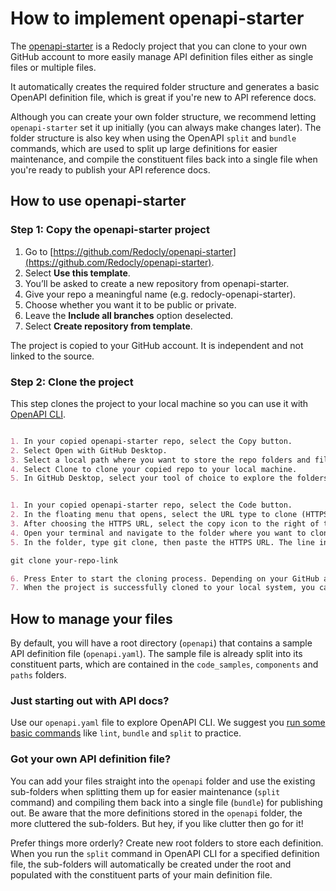 # How to implement openapi-starter

The [openapi-starter](https://github.com/Redocly/openapi-starter) is a Redocly project that you can clone to your own GitHub account to more easily manage API definition files either as single files or multiple files.

It automatically creates the required folder structure and generates a basic OpenAPI definition file, which is great if you're new to API reference docs.

Although you can create your own folder structure, we recommend letting `openapi-starter` set it up initially (you can always make changes later). The folder structure is also key when using the OpenAPI `split` and `bundle` commands, which are used to split up large definitions for easier maintenance, and compile the constituent files back into a single file when you're ready to publish your API reference docs.

## How to use openapi-starter

### Step 1: Copy the openapi-starter project

1. Go to [https://github.com/Redocly/openapi-starter](https://github.com/Redocly/openapi-starter).
2. Select **Use this template**.
3. You’ll be asked to create a new repository from openapi-starter.
4. Give your repo a meaningful name (e.g. redocly-openapi-starter).
5. Choose whether you want it to be public or private.
6. Leave the **Include all branches** option deselected.
7. Select **Create repository from template**.

The project is copied to your GitHub account. It is independent and not linked to the source.

### Step 2: Clone the project

This step clones the project to your local machine so you can use it with [OpenAPI CLI](.docs/quickstart.md).

```md Use GitHub Desktop 

1. In your copied openapi-starter repo, select the Copy button.
2. Select Open with GitHub Desktop.
3. Select a local path where you want to store the repo folders and files.
4. Select Clone to clone your copied repo to your local machine.
5. In GitHub Desktop, select your tool of choice to explore the folders and files (e.g. File Explorer or Visual Studio Code).
```

```md Use the CLI

1. In your copied openapi-starter repo, select the Code button.
2. In the floating menu that opens, select the URL type to clone (HTTPS, SSH, GitHub CLI). In this example, we're selecting HTTPS. To understand the difference between these URLs, select the Help (?) icon in the floating menu. This will open the GitHub documentation in a new browser tab.
3. After choosing the HTTPS URL, select the copy icon to the right of the URL. A brief popup "Copied!" confirms that you've successfully copied the URL.
4. Open your terminal and navigate to the folder where you want to clone the project.
5. In the folder, type git clone, then paste the HTTPS URL. The line in the terminal should look like this:

git clone your-repo-link

6. Press Enter to start the cloning process. Depending on your GitHub account settings and local git setup, you may be asked to provide your credentials to complete the process.
7. When the project is successfully cloned to your local system, you can access it from the terminal or from your file manager of choice to explore the folders and files.
```

## How to manage your files

By default, you will have a root directory (`openapi`) that contains a sample API definition file (`openapi.yaml`). The sample file is already split into its constituent parts, which are contained in the `code_samples`, `components` and `paths` folders.

### Just starting out with API docs?

Use our `openapi.yaml` file to explore OpenAPI CLI. We suggest you [run some basic commands](.docs/quickstart.md) like `lint`, `bundle` and `split` to practice.

### Got your own API definition file?

You can add your files straight into the `openapi` folder and use the existing sub-folders when splitting them up for easier maintenance (`split` command) and compiling them back into a single file (`bundle`) for publishing out. Be aware that the more definitions stored in the `openapi` folder, the more cluttered the sub-folders. But hey, if you like clutter then go for it!

Prefer things more orderly? Create new root folders to store each definition. When you run the `split` command in OpenAPI CLI for a specified definition file, the sub-folders will automatically be created under the root and populated with the constituent parts of your main definition file.
